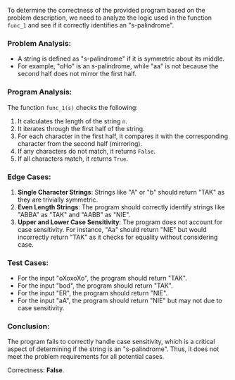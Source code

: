 To determine the correctness of the provided program based on the problem description, we need to analyze the logic used in the function `func_1` and see if it correctly identifies an "s-palindrome".

### Problem Analysis:
- A string is defined as "s-palindrome" if it is symmetric about its middle.
- For example, "oHo" is an s-palindrome, while "aa" is not because the second half does not mirror the first half.

### Program Analysis:
The function `func_1(s)` checks the following:
1. It calculates the length of the string `n`.
2. It iterates through the first half of the string.
3. For each character in the first half, it compares it with the corresponding character from the second half (mirroring).
4. If any characters do not match, it returns `False`.
5. If all characters match, it returns `True`.

### Edge Cases:
1. **Single Character Strings**: Strings like "A" or "b" should return "TAK" as they are trivially symmetric.
2. **Even Length Strings**: The program should correctly identify strings like "ABBA" as "TAK" and "AABB" as "NIE".
3. **Upper and Lower Case Sensitivity**: The program does not account for case sensitivity. For instance, "Aa" should return "NIE" but would incorrectly return "TAK" as it checks for equality without considering case.

### Test Cases:
- For the input "oXoxoXo", the program should return "TAK".
- For the input "bod", the program should return "TAK".
- For the input "ER", the program should return "NIE".
- For the input "aA", the program should return "NIE" but may not due to case sensitivity.

### Conclusion:
The program fails to correctly handle case sensitivity, which is a critical aspect of determining if the string is an "s-palindrome". Thus, it does not meet the problem requirements for all potential cases.

Correctness: **False**.